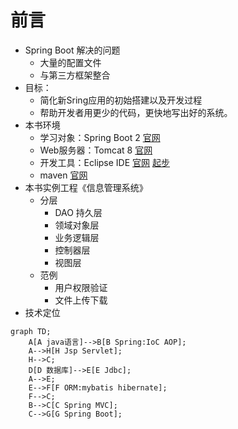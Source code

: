 # 前言
- Spring Boot 解决的问题
    - 大量的配置文件
    - 与第三方框架整合
- 目标：
    - 简化新Sring应用的初始搭建以及开发过程
    - 帮助开发者用更少的代码，更快地写出好的系统。
- 本书环境
    - 学习对象：Spring Boot 2 [官网](https://spring.io/projects/spring-boot)  
    - Web服务器：Tomcat 8 [官网](https://tomcat.apache.org/download-80.cgi)
    - 开发工具：Eclipse IDE [官网](http://www.eclipse.org/downloads/) [起步](http://www.eclipse.org/getting_started/)
    - maven [官网](http://maven.apache.org/download.cgi)
- 本书实例工程《信息管理系统》
    - 分层
        - DAO 持久层
        - 领域对象层
        - 业务逻辑层
        - 控制器层
        - 视图层
    - 范例
        - 用户权限验证
        - 文件上传下载
- 技术定位
``` mermaid
graph TD;
    A[A java语言]-->B[B Spring:IoC AOP];
    A-->H[H Jsp Servlet];
    H-->C;
    D[D 数据库]-->E[E Jdbc];
    A-->E;
    E-->F[F ORM:mybatis hibernate];
    F-->C;
    B-->C[C Spring MVC];
    C-->G[G Spring Boot];
```



